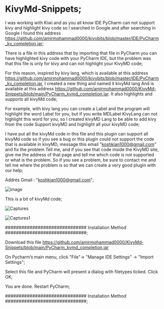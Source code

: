 # KivyMd-Snippets;



I was working with Kiwi and as you all know IDE PyCharm can not support kivy and highlight kivy code so I searched in Google and after searching in Google I found this address
https://github.com/amirmohammad0000/kivybits/blob/master/IDE/PyCharm_kv_completion.jar;



There is a file in this address that by importing that file in PyCharm you can have highlighted kivy code with your PyCharm IDE, but the problem was that this file is only for kivy and can not highlight your KivyMD code;



For this reason, inspired by kivy lang, which is available at this address https://github.com/amirmohammad0000/kivybits/blob/master/IDE/PyCharm_kv_completion.jar,
I created a new thing and named it kivyMd lang And is available at this address https://github.com/amirmohammad0000/KivyMd-Snippets/blob/main/PyCharm_kvmd_completion.jar.
It also highlights and supports all kivyMd code;



For example, with kivy lang you can create a Label and the program will highlight the word Label for you, but if you write MDLabel KivyLang can not highlight this word for you, so I created kivyMD Lang to be able to add kivy from the code Support kivyMD and highlight all your kivyMD code;



I have put all the kivyMd code in this file and this plugin can support all kivyMd code so if you see a bug or this plugin could not support the code that is available in kivyMD, message this email "koshkian1000@gmail.com" and fix the problem Tell me, and if you see that code inside the KivyMD site, give me the address of that page and tell me which code is not supported or what is the problem. So if you see a problem, be sure to contact me and tell me where the problem is so that we can create a very good plugin with our help;

Addres Gmail : "koshkian1000@gmail.com";





![image](https://user-images.githubusercontent.com/74311184/117190224-6733b700-adf4-11eb-8b94-12428ae9d399.png)



This is a bit of kivyMd code;





![Captures](https://user-images.githubusercontent.com/74311184/117192989-9c8dd400-adf7-11eb-835a-aefbb863cd5d.PNG)





![Captures1](https://user-images.githubusercontent.com/74311184/117193008-9f88c480-adf7-11eb-8f38-b7b8da799f68.PNG)










############################## Installation Method ##############################;


Download this file https://github.com/amirmohammad0000/KivyMd-Snippets/blob/main/PyCharm_kvmd_completion.jar

On Pycharm’s main menu, click "File"-> "Manage IDE Settings" -> "Import Settings";

Select this file and PyCharm will present a dialog with filetypes ticked. Click OK;

You are done. Restart PyCharm;


############################## Installation Method ##############################;
